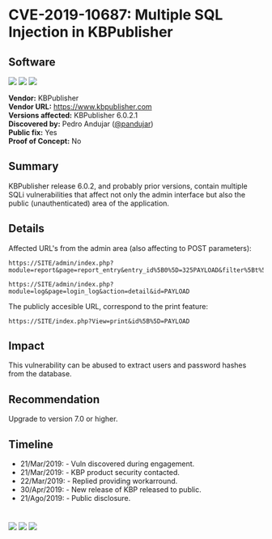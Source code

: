 # CVE-2019-10687: Multiple SQL Injection in KBPublisher
## Software
[![](https://img.shields.io/badge/Attack%20Vector-Remote-red?style=flat-square)]() [![](https://img.shields.io/badge/Privileges%20Required-None-red?style=flat-square)]() [![](https://img.shields.io/badge/User%20Interaction-No-red?style=flat-square)]()

__Vendor:__ KBPublisher<br>
__Vendor URL:__ https://www.kbpublisher.com<br>
__Versions affected:__ KBPublisher 6.0.2.1<br>
__Discovered by:__ Pedro Andujar ([@pandujar](https://twitter.com/pandujar))<br>
__Public fix:__ Yes<br>
__Proof of Concept:__ No<br>


## Summary
KBPublisher release 6.0.2, and probably prior versions, contain multiple SQLi vulnerabilities that affect not only the admin interface but also the public (unauthenticated)
area of the application.

## Details

Affected URL's from the admin area (also affecting to POST parameters):

```
https://SITE/admin/index.php?module=report&page=report_entry&entry_id%5B0%5D=325PAYLOAD&filter%5Bt%5D=1&ajax=1 
```

```
https://SITE/admin/index.php?module=log&page=login_log&action=detail&id=PAYLOAD
```

The publicly accesible URL, correspond to the print feature:

```
https://SITE/index.php?View=print&id%5B%5D=PAYLOAD
```

## Impact
This vulnerability can be abused to extract users and password hashes from the database. 

## Recommendation
Upgrade to version 7.0 or higher.

## Timeline
* 21/Mar/2019:   - Vuln discovered during engagement.
* 21/Mar/2019:   - KBP product security contacted. 
* 22/Mar/2019:   - Replied providing workarround. 
* 30/Apr/2019:   - New release of KBP released to public. 
* 21/Ago/2019:   - Public disclosure.

#

[![](https://img.shields.io/badge/www-blackarrow.net-E5A505?style=flat-square)](https://www.blackarrow.net) [![](https://img.shields.io/badge/twitter-@BlackArrowSec-00aced?style=flat-square&logo=twitter&logoColor=white)](https://twitter.com/BlackArrowSec) [![](https://img.shields.io/badge/linkedin-@BlackArrowSec-0084b4?style=flat-square&logo=linkedin&logoColor=white)](https://www.linkedin.com/company/blackarrowsec/)
